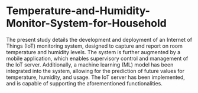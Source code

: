 # Temperature-and-Humidity-Monitor-System-for-Household
The present study details the development and deployment of an Internet of Things (IoT) monitoring system, designed to capture and report on room temperature and humidity levels. The system is further augmented by a mobile application, which enables supervisory control and management of the IoT server. Additionally, a machine learning (ML) model has been integrated into the system, allowing for the prediction of future values for temperature, humidity, and usage. The IoT server has been implemented, and is capable of supporting the aforementioned functionalities.
